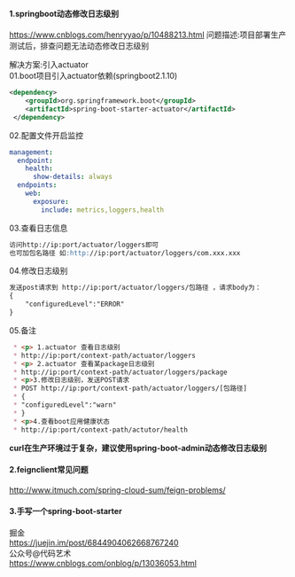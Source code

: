 #### 1.springboot动态修改日志级别
<https://www.cnblogs.com/henryyao/p/10488213.html>
问题描述:项目部署生产测试后，排查问题无法动态修改日志级别

解决方案:引入actuator  
01.boot项目引入actuator依赖(springboot2.1.10)

````xml
<dependency>
    <groupId>org.springframework.boot</groupId>
    <artifactId>spring-boot-starter-actuator</artifactId>
 </dependency>
````

02.配置文件开启监控

````yml
management:
  endpoint:
    health:
      show-details: always
  endpoints:
    web:
      exposure:
        include: metrics,loggers,health
````

03.查看日志信息

````markdown
访问http://ip:port/actuator/loggers即可
也可加包名路径 如:http://ip:port/actuator/loggers/com.xxx.xxx
````

04.修改日志级别

````markdown
发送post请求到 http://ip:port/actuator/loggers/包路径 ，请求body为：
{
    "configuredLevel":"ERROR"
}
````

05.备注

````markdown
 * <p> 1.actuator 查看日志级别
 * http://ip:port/context-path/actuator/loggers
 * <p> 2.actuator 查看某package日志级别
 * http://ip:port/context-path/actuator/loggers/package
 * <p>3.修改日志级别，发送POST请求
 * POST http://ip:port/context-path/actuator/loggers/[包路径]
 * {
 * "configuredLevel":"warn"
 * }
 * <p>4.查看boot应用健康状态
 * http://ip:port/context-path/actutor/health
````

**curl在生产环境过于复杂，建议使用spring-boot-admin动态修改日志级别**

#### 2.feignclient常见问题
<http://www.itmuch.com/spring-cloud-sum/feign-problems/>

#### 3.手写一个spring-boot-starter

掘金  
<https://juejin.im/post/6844904062668767240>  
公众号@代码艺术  
<https://www.cnblogs.com/onblog/p/13036053.html>
